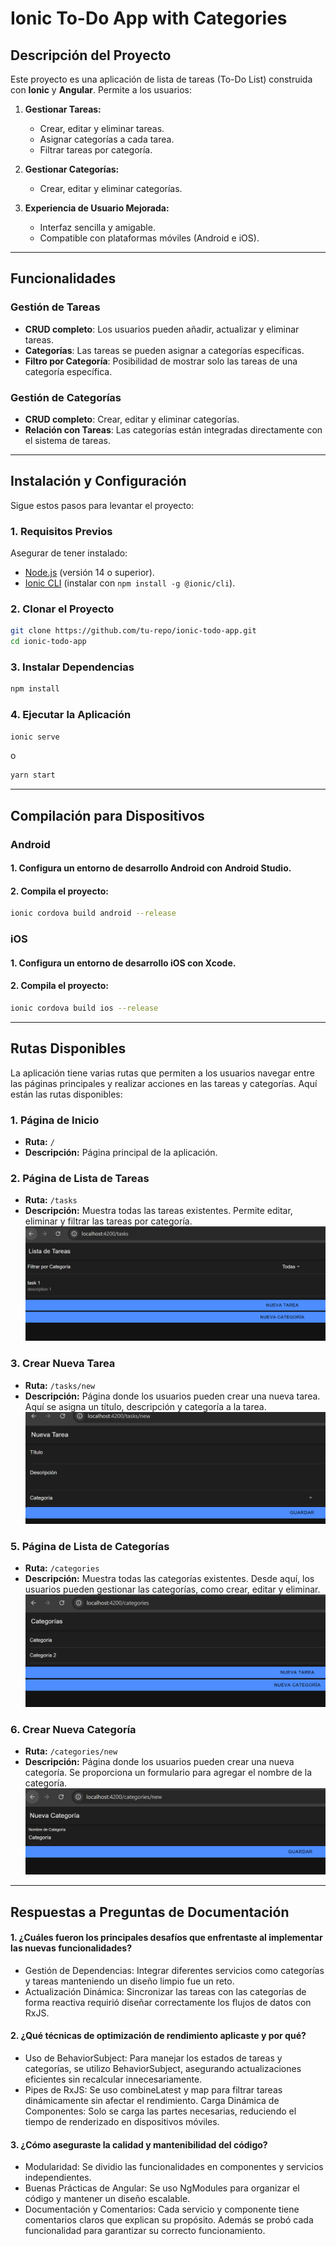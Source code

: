 # Ionic To-Do App with Categories  

## Descripción del Proyecto  
Este proyecto es una aplicación de lista de tareas (To-Do List) construida con **Ionic** y **Angular**. Permite a los usuarios:  

1. **Gestionar Tareas:**  
   - Crear, editar y eliminar tareas.  
   - Asignar categorías a cada tarea.   
   - Filtrar tareas por categoría.

2. **Gestionar Categorías:** 
   - Crear, editar y eliminar categorías. 
   
3. **Experiencia de Usuario Mejorada:**   
   - Interfaz sencilla y amigable.   
   - Compatible con plataformas móviles (Android e iOS).  

---

## Funcionalidades  

### Gestión de Tareas  
- **CRUD completo**: Los usuarios pueden añadir, actualizar y eliminar tareas.  
- **Categorías**: Las tareas se pueden asignar a categorías específicas.  
- **Filtro por Categoría**: Posibilidad de mostrar solo las tareas de una categoría específica.  

### Gestión de Categorías  
- **CRUD completo**: Crear, editar y eliminar categorías.  
- **Relación con Tareas**: Las categorías están integradas directamente con el sistema de tareas.  

---

## Instalación y Configuración  

Sigue estos pasos para levantar el proyecto:  

### 1. Requisitos Previos  
Asegurar de tener instalado:  
- [Node.js](https://nodejs.org/) (versión 14 o superior).  
- [Ionic CLI](https://ionicframework.com/docs/cli) (instalar con `npm install -g @ionic/cli`).  

### 2. Clonar el Proyecto  
```bash
git clone https://github.com/tu-repo/ionic-todo-app.git  
cd ionic-todo-app
```

### 3. Instalar Dependencias 
```bash  
npm install  
```

### 4. Ejecutar la Aplicación
```bash  
ionic serve    
```
o

```bash  
yarn start
```

--- 

## Compilación para Dispositivos
### Android
#### 1. Configura un entorno de desarrollo Android con Android Studio.

#### 2. Compila el proyecto:
```bash  
ionic cordova build android --release
```

### iOS
#### 1. Configura un entorno de desarrollo iOS con Xcode.

#### 2. Compila el proyecto:
```bash  
ionic cordova build ios --release
```
---

## Rutas Disponibles

La aplicación tiene varias rutas que permiten a los usuarios navegar entre las páginas principales y realizar acciones en las tareas y categorías. Aquí están las rutas disponibles:

### **1. Página de Inicio**
- **Ruta:** `/`
- **Descripción:** Página principal de la aplicación.

### **2. Página de Lista de Tareas**
- **Ruta:** `/tasks`
- **Descripción:** Muestra todas las tareas existentes. Permite editar, eliminar y filtrar las tareas por categoría.
![alt text](image-4.png)

### **3. Crear Nueva Tarea**
- **Ruta:** `/tasks/new`
- **Descripción:** Página donde los usuarios pueden crear una nueva tarea. Aquí se asigna un título, descripción y categoría a la tarea.
![alt text](image-3.png)

### **5. Página de Lista de Categorías**
- **Ruta:** `/categories`
- **Descripción:** Muestra todas las categorías existentes. Desde aquí, los usuarios pueden gestionar las categorías, como crear, editar y eliminar.
![alt text](image-2.png)

### **6. Crear Nueva Categoría**
- **Ruta:** `/categories/new`
- **Descripción:** Página donde los usuarios pueden crear una nueva categoría. Se proporciona un formulario para agregar el nombre de la categoría.
![alt text](image-1.png)


---



## Respuestas a Preguntas de Documentación

#### 1. ¿Cuáles fueron los principales desafíos que enfrentaste al implementar las nuevas funcionalidades?
- Gestión de Dependencias: Integrar diferentes servicios como categorías y tareas manteniendo un diseño limpio fue un reto.
- Actualización Dinámica: Sincronizar las tareas con las categorías de forma reactiva requirió diseñar correctamente los flujos de datos con RxJS.

#### 2. ¿Qué técnicas de optimización de rendimiento aplicaste y por qué?
- Uso de BehaviorSubject: Para manejar los estados de tareas y categorías, se utilizo BehaviorSubject, asegurando actualizaciones eficientes sin recalcular innecesariamente.
- Pipes de RxJS: Se uso combineLatest y map para filtrar tareas dinámicamente sin afectar el rendimiento.
Carga Dinámica de Componentes: Solo se carga las partes necesarias, reduciendo el tiempo de renderizado en dispositivos móviles.
#### 3. ¿Cómo aseguraste la calidad y mantenibilidad del código?
- Modularidad: Se dividio las funcionalidades en componentes y servicios independientes.
- Buenas Prácticas de Angular: Se uso NgModules para organizar el código y mantener un diseño escalable.
- Documentación y Comentarios: Cada servicio y componente tiene comentarios claros que explican su propósito. Además se probó cada funcionalidad para garantizar su correcto funcionamiento.

